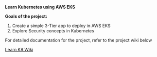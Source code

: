 **Learn Kubernetes using AWS EKS**

**Goals of the project:**

1. Create a simple 3-Tier app to deploy in AWS EKS
2. Explore Security concepts in Kubernetes

For detailed documentation for the project, refer to the project wiki below

[Learn K8 Wiki]([https://pages.github.com/](https://github.com/anonranger/learn-k8/wiki))
